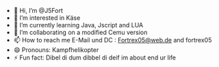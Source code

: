 - 👋 Hi, I’m @J5Fort
- 👀 I’m interested in Käse
- 🌱 I’m currently learning Java, Jscript and LUA
- 💞️ I’m collaborating on a modified Cemu version
- 📫 How to reach me E-Mail und DC : Fortrex05@web.de and fortrex05
- 😄 Pronouns: Kampfhelikopter
- ⚡ Fun fact: Dibel di dum dibbel di deif im about end ur life

<!---
J5Fort/J5Fort is a ✨ special ✨ repository because its `README.md` (this file) appears on your GitHub profile.
You can click the Preview link to take a look at your changes.
--->
